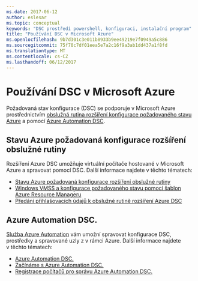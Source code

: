 ```yaml
---
ms.date: 2017-06-12
author: eslesar
ms.topic: conceptual
keywords: "DSC prostředí powershell, konfiguraci, instalační program"
title: "Používání DSC v Microsoft Azure"
ms.openlocfilehash: 9b7d301c3e011b8933b9ee49219e7f0949a5c886
ms.sourcegitcommit: 75f70c7df01eea5e7a2c16f9a3ab1dd437a1f8fd
ms.translationtype: MT
ms.contentlocale: cs-CZ
ms.lasthandoff: 06/12/2017
---
```

# <a name="using-dsc-on-microsoft-azure"></a>Používání DSC v Microsoft Azure

Požadovaná stav konfigurace (DSC) se podporuje v Microsoft Azure prostřednictvím [obslužná rutina rozšíření konfigurace požadovaného stavu Azure](https://docs.microsoft.com/azure/virtual-machines/virtual-machines-windows-extensions-dsc-overview) a pomocí [Azure Automation DSC](https://docs.microsoft.com/azure/automation/automation-dsc-overview).

## <a name="azure-desired-state-configuration-extension-handler"></a>Stavu Azure požadovaná konfigurace rozšíření obslužné rutiny

Rozšíření Azure DSC umožňuje virtuální počítače hostované v Microsoft Azure a spravovat pomocí DSC. Další informace najdete v těchto tématech:

- [Stavu Azure požadovaná konfigurace rozšíření obslužné rutiny](https://docs.microsoft.com/azure/virtual-machines/virtual-machines-windows-extensions-dsc-overview)
- [Windows VMSS a konfigurace požadovaného stavu pomocí šablon Azure Resource Manageru](https://docs.microsoft.com/azure/virtual-machines/virtual-machines-windows-extensions-dsc-template)
- [Předání přihlašovacích údajů k obslužné rutině rozšíření Azure DSC](https://docs.microsoft.com/azure/virtual-machines/virtual-machines-windows-extensions-dsc-credentials)

## <a name="azure-automation-dsc"></a>Azure Automation DSC.

[Služba Azure Automation](https://azure.microsoft.com/services/automation/) vám umožní spravovat konfigurace DSC, prostředky a spravované uzly z v rámci Azure. Další informace najdete v těchto tématech:

- [Azure Automation DSC.](https://docs.microsoft.com/azure/automation/automation-dsc-overview)
- [Začínáme s Azure Automation DSC.](https://docs.microsoft.com/azure/automation/automation-dsc-getting-started)
- [Registrace počítačů pro správu Azure Automation DSC.](https://docs.microsoft.com/azure/automation/automation-dsc-onboarding)

